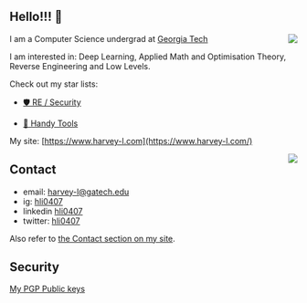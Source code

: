 ## Hello!!! 👋

<a href="#"><img align="right" src="https://ghstats.lihe.dev/api?username=lihe07&count_private=true&show_icons=true&theme=radical&include_all_commits=true"></img></a>

I am a Computer Science undergrad at [Georgia Tech](https://gatech.edu)

I am interested in: Deep Learning, Applied Math and Optimisation Theory, Reverse Engineering and Low Levels.

Check out my star lists:

  - [🛡️ RE / Security ](https://github.com/stars/lihe07/lists/re-security)

  - [🦀 Handy Tools ](https://github.com/stars/lihe07/lists/essentials)


My site: [https://www.harvey-l.com](https://www.harvey-l.com/)

<a href="#"><img align="right" src="https://ghstats.lihe.dev/api/top-langs/?username=lihe07&theme=radical&layout=compact"></img></a>

## Contact

- email:   [harvey-l@gatech.edu](mailto:harvey-l@gatech.edu)
- ig:      [hli0407](https://www.instagram.com/hli0407/)
- linkedin [hli0407](https://www.linkedin.com/in/hli0407/)
- twitter: [hli0407](https://twitter.com/hli0407)

Also refer to [the Contact section on my site](https://www.harvey-l.com/contact).

## Security

[My PGP Public keys](https://www.harvey-l.com/contact)
